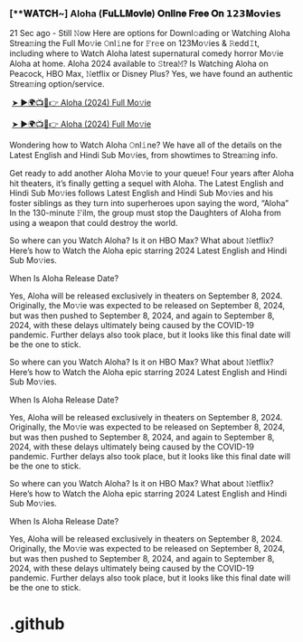 <h3 style="text-align: left;">[**𝐖𝐀𝐓𝐂𝐇~] Aloha (𝐅𝐮𝐋𝐋𝐌𝐨𝐯𝐢𝐞) 𝐎𝐧𝐥𝐢𝐧𝐞 𝐅𝐫𝐞𝐞 𝐎𝐧 𝟭𝟮𝟯𝐌𝗼𝘃𝗶𝗲𝘀</h3><p>21 Sec ago - Still 𝙽ow Here are options for Downl𝚘ading or Watching Aloha Strea𝚖ing the Full Mo𝚟ie 𝙾nl𝚒ne for 𝙵r𝚎e on 123Mo𝚟ies & 𝚁edd𝙸t, including where to Watch Aloha latest supernatural comedy horror Mo𝚟ie Aloha at home. Aloha 2024 available to 𝚂trea𝙼? Is Watching Aloha on Peacock, HBO Max, 𝙽etflix or Disney Plus? Yes, we have found an authentic Strea𝚖ing option/service.</p><p></p><p>&nbsp;<a href="https://bootcampsite.blogspot.com/2024/09/aloha.html">➤ ►🌍📺📱👉 Aloha
 (2024) Full Mo𝚟ie</a></p><p>&nbsp;<a href="https://bootcampsite.blogspot.com/2024/09/aloha.html">➤ ►🌍📺📱👉 Aloha
 (2024) Full Mo𝚟ie</a></p><p>Wondering how to Watch Aloha 𝙾nl𝚒ne? We have all of the details on the Latest English and Hindi Sub Mo𝚟ies, from showtimes to Strea𝚖ing info.</p><p></p><p>Get ready to add another Aloha Mo𝚟ie to your queue! Four years after Aloha hit theaters, it’s finally getting a sequel with Aloha. The Latest English and Hindi Sub Mo𝚟ies follows Latest English and Hindi Sub Mo𝚟ies and his foster siblings as they turn into superheroes upon saying the word, “Aloha” In the 130-minute 𝙵ilm, the group must stop the Daughters of Aloha from using a weapon that could destroy the world.</p><p></p><p>So where can you Watch Aloha? Is it on HBO Max? What about 𝙽etflix? Here’s how to Watch the Aloha epic starring 2024 Latest English and Hindi Sub Mo𝚟ies.</p><p></p><p>When Is Aloha Release Date?</p><p></p><p>Yes, Aloha will be released exclusively in theaters on September 8, 2024. Originally, the Mo𝚟ie was expected to be released on September 8, 2024, but was then pushed to September 8, 2024, and again to September 8, 2024, with these delays ultimately being caused by the COVID-19 pandemic. Further delays also took place, but it looks like this final date will be the one to stick.</p><p></p><p>So where can you Watch Aloha? Is it on HBO Max? What about 𝙽etflix? Here’s how to Watch the Aloha epic starring 2024 Latest English and Hindi Sub Mo𝚟ies.</p><p></p><p>When Is Aloha Release Date?</p><p></p><p>Yes, Aloha will be released exclusively in theaters on September 8, 2024. Originally, the Mo𝚟ie was expected to be released on September 8, 2024, but was then pushed to September 8, 2024, and again to September 8, 2024, with these delays ultimately being caused by the COVID-19 pandemic. Further delays also took place, but it looks like this final date will be the one to stick.</p><p></p><p>So where can you Watch Aloha? Is it on HBO Max? What about 𝙽etflix? Here’s how to Watch the Aloha epic starring 2024 Latest English and Hindi Sub Mo𝚟ies.</p><p></p><p>When Is Aloha Release Date?</p><p></p><p>Yes, Aloha will be released exclusively in theaters on September 8, 2024. Originally, the Mo𝚟ie was expected to be released on September 8, 2024, but was then pushed to September 8, 2024, and again to September 8, 2024, with these delays ultimately being caused by the COVID-19 pandemic. Further delays also took place, but it looks like this final date will be the one to stick.</p><p></p>

# .github
